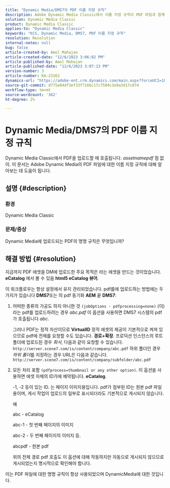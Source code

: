 ```yaml
---
title: "Dynamic Media/DMS7의 PDF 이름 지정 규칙"
description: Adobe Dynamic Media Classic에서 이름 지정 규칙이 PDF 파일과 함께 작동하는 방식을 알아봅니다.
solution: Dynamic Media Classic
product: Dynamic Media Classic
applies-to: "Dynamic Media Classic"
keywords: "KCS, Dynamic Media, DMS7, PDF 이름 지정 규칙"
resolution: Resolution
internal-notes: null
bug: false
article-created-by: Amol Mahajan
article-created-date: "12/6/2023 3:06:02 PM"
article-published-by: Amol Mahajan
article-published-date: "12/6/2023 3:07:13 PM"
version-number: 3
article-number: KA-23162
dynamics-url: "https://adobe-ent.crm.dynamics.com/main.aspx?forceUCI=1&pagetype=entityrecord&etn=knowledgearticle&id=588b67f2-4894-ee11-be37-6045bd006e5a"
source-git-commit: d775e04df3ef33f716bc17c7504c3e9a3d17c874
workflow-type: tm+mt
source-wordcount: '362'
ht-degree: 2%

---
```


# Dynamic Media/DMS7의 PDF 이름 지정 규칙


Dynamic Media Classic에서 PDF을 업로드할 때 호출됩니다. *assetnamepdf* 점 없이. 이 문서는 Adobe Dynamic Media의 PDF 파일에 대한 이름 지정 규칙에 대해 알아보는 데 도움이 됩니다.

## 설명 {#description}


### <b>환경</b>

Dynamic Media Classic



### <b>문제/증상</b>

Dynamic Media에 업로드되는 PDF의 명명 규칙은 무엇입니까?


## 해결 방법 {#resolution}


지금까지 PDF 에셋을 DM에 업로드한 주요 목적은 라는 에셋을 만드는 것이었습니다. <b>eCatalog</b> 에서 볼 수 있음 <b>html5 eCatalog 뷰어</b>.

이 워크플로우는 항상 설정에서 유지 관리되었습니다. pdf를에 업로드하는 방법에는 두 가지가 있습니다 <b>DMS7</b>또는 의 pdf 동기화 <b>AEM</b> 끝 <b>DMS7</b>:

1. 어떠한 종류의 가공도 하지 아니한 것 `(jobOptions - pdfprocessing=none)` (이)라는 pdf를 업로드하려는 경우 *abc.pdf* 이 옵션을 사용하면 DMS7 시스템의 pdf가 호출됩니다 *abc*.


   그러나 PDF는 정적 자산이므로 <b>VirtualID</b> 정적 에셋의 제공이 기본적으로 켜져 있으므로 pdf에 전체를 요청할 수도 있습니다. <b>경로+확장</b>. 프로덕션 인스턴스의 루트 폴더에 업로드된 경우 *회사*, 다음과 같이 요청할 수 있습니다. `http://server.scene7.com/is/content/company/abc.pdf` 하위 폴더인 경우 *하위 폴더*&#x200B;를 지정하는 경우 URL은 다음과 같습니다. `http://server.scene7.com/is/content/company/subfolder/abc.pdf`


2. 모든 처리 포함 `(pdfprocess=thumbnail or any other option)`. 이 옵션을 사용하면 에셋 자체의 ID가에 예약됩니다. <b>eCatalog</b>.


   -1, -2 등이 있는 ID. 는 페이지 이미지용입니다. pdf가 첨부된 ID는 원본 pdf 파일용이며, 게시 작업이 업로드의 일부로 표시되더라도 기본적으로 게시되지 않습니다.

   예



   abc - eCatalog

   abc-1 - 첫 번째 페이지의 이미지

   abc-2 - 두 번째 페이지의 이미지 등.

   abcpdf - 원본 pdf

   위의 전체 경로 pdf 호출도 이 옵션에 대해 작동하지만 자동으로 게시되지 않으므로 게시되었는지 명시적으로 확인해야 합니다.


이는 PDF 파일에 대한 명명 규칙이 항상 사용되었으며 DynamicMedia에 대한 것입니다.
